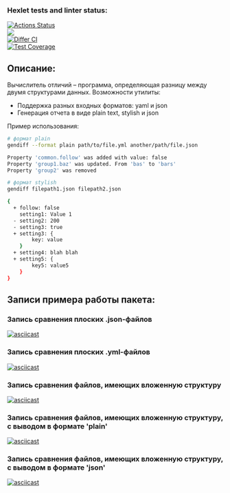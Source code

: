 ### Hexlet tests and linter status:
[![Actions Status](https://github.com/Kirill070/php-project-48/workflows/hexlet-check/badge.svg)](https://github.com/Kirill070/php-project-48/actions)<br>
<a href="https://codeclimate.com/github/Kirill070/php-project-48/maintainability"><img src="https://api.codeclimate.com/v1/badges/295354b96a25dd51311e/maintainability" /></a><br>
[![Differ CI](https://github.com/Kirill070/php-project-48/actions/workflows/my-check.yml/badge.svg)](https://github.com/Kirill070/php-project-48/actions/workflows/my-check.yml)<br>
[![Test Coverage](https://api.codeclimate.com/v1/badges/295354b96a25dd51311e/test_coverage)](https://codeclimate.com/github/Kirill070/php-project-48/test_coverage)<br>

## Описание:

Вычислитель отличий – программа, определяющая разницу между двумя структурами данных.
Возможности утилиты:
  - Поддержка разных входных форматов: yaml и json
  - Генерация отчета в виде plain text, stylish и json

Пример использования:

```sh
# формат plain
gendiff --format plain path/to/file.yml another/path/file.json

Property 'common.follow' was added with value: false
Property 'group1.baz' was updated. From 'bas' to 'bars'
Property 'group2' was removed

# формат stylish
gendiff filepath1.json filepath2.json

{
  + follow: false
    setting1: Value 1
  - setting2: 200
  - setting3: true
  + setting3: {
        key: value
    }
  + setting4: blah blah
  + setting5: {
        key5: value5
    }
}
``` 

## Записи примера работы пакета:

### Запись сравнения плоских .json-файлов

[![asciicast](https://asciinema.org/a/wNR5yK7yML6RCVGqzGwKmZK1y.svg)](https://asciinema.org/a/wNR5yK7yML6RCVGqzGwKmZK1y)

### Запись сравнения плоских .yml-файлов

[![asciicast](https://asciinema.org/a/did6HEXY1JVgqe0uX0twfRWTM.svg)](https://asciinema.org/a/did6HEXY1JVgqe0uX0twfRWTM)

### Запись сравнения файлов, имеющих вложенную структуру

[![asciicast](https://asciinema.org/a/tVe4J0pBBEq140sKpSEmynvDf.svg)](https://asciinema.org/a/tVe4J0pBBEq140sKpSEmynvDf)

### Запись сравнения файлов, имеющих вложенную структуру, с выводом в формате 'plain'

[![asciicast](https://asciinema.org/a/XuOH5IkAFow9Q7TJIJ6rXtXXO.svg)](https://asciinema.org/a/XuOH5IkAFow9Q7TJIJ6rXtXXO)

### Запись сравнения файлов, имеющих вложенную структуру, с выводом в формате 'json'

[![asciicast](https://asciinema.org/a/4Wbkb9QL2aXl5qo26pfou2hX0.svg)](https://asciinema.org/a/4Wbkb9QL2aXl5qo26pfou2hX0)